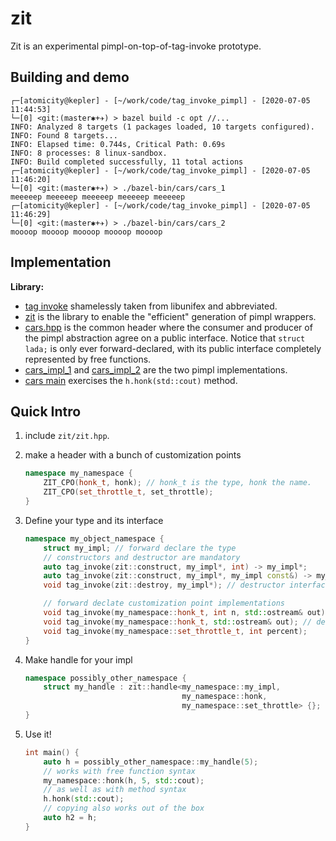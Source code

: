 zit
===

Zit is an experimental pimpl-on-top-of-tag-invoke prototype.

Building and demo
-----------------

```
┌─[atomicity@kepler] - [~/work/code/tag_invoke_pimpl] - [2020-07-05 11:44:53]
└─[0] <git:(master✱+✈) > bazel build -c opt //...
INFO: Analyzed 8 targets (1 packages loaded, 10 targets configured).
INFO: Found 8 targets...
INFO: Elapsed time: 0.744s, Critical Path: 0.69s
INFO: 8 processes: 8 linux-sandbox.
INFO: Build completed successfully, 11 total actions
┌─[atomicity@kepler] - [~/work/code/tag_invoke_pimpl] - [2020-07-05 11:46:20]
└─[0] <git:(master✱+✈) > ./bazel-bin/cars/cars_1
meeeeep meeeeep meeeeep meeeeep meeeeep
┌─[atomicity@kepler] - [~/work/code/tag_invoke_pimpl] - [2020-07-05 11:46:29]
└─[0] <git:(master✱+✈) > ./bazel-bin/cars/cars_2
moooop moooop moooop moooop moooop
```

Implementation
--------------

**Library:**

- [tag invoke](zit/tag_invoke.hpp) shamelessly taken from libunifex and abbreviated.
- [zit](zit/zit.hpp) is the library to enable the "efficient" generation of pimpl wrappers.
- [cars.hpp](cars/cars.hpp) is the common header where the consumer and producer of the pimpl abstraction agree on a public interface. Notice that `struct lada;` is only ever forward-declared, with its public interface completely represented by free functions.
- [cars_impl_1](cars/cars_impl_1.cpp) and [cars_impl_2](cars/cars_impl_2.cpp) are the two pimpl implementations.
- [cars main](cars/cars_main.cpp) exercises the `h.honk(std::cout)` method.

Quick Intro
-----------

1. include `zit/zit.hpp`.
2. make a header with a bunch of customization points

    ```cpp
    namespace my_namespace {
        ZIT_CPO(honk_t, honk); // honk_t is the type, honk the name.
        ZIT_CPO(set_throttle_t, set_throttle);
    }
    ```

3. Define your type and its interface

    ```cpp
    namespace my_object_namespace {
        struct my_impl; // forward declare the type
        // constructors and destructor are mandatory
        auto tag_invoke(zit::construct, my_impl*, int) -> my_impl*;
        auto tag_invoke(zit::construct, my_impl*, my_impl const&) -> my_impl*; // copy
        void tag_invoke(zit::destroy, my_impl*); // destructor interface

        // forward declate customization point implementations
        void tag_invoke(my_namespace::honk_t, int n, std::ostream& out);
        void tag_invoke(my_namespace::honk_t, std::ostream& out); // default n
        void tag_invoke(my_namespace::set_throttle_t, int percent);
    }
    ```

4. Make handle for your impl

    ```cpp
    namespace possibly_other_namespace {
        struct my_handle : zit::handle<my_namespace::my_impl,
                                       my_namespace::honk,
                                       my_namespace::set_throttle> {};
    }
    ```

5. Use it!

    ```cpp
    int main() {
        auto h = possibly_other_namespace::my_handle(5);
        // works with free function syntax
        my_namespace::honk(h, 5, std::cout);
        // as well as with method syntax
        h.honk(std::cout);
        // copying also works out of the box
        auto h2 = h;
    }
    ```